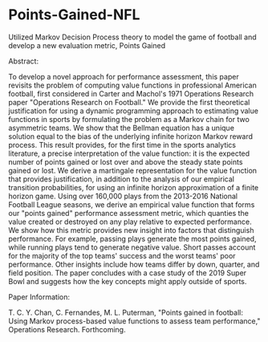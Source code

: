# Points-Gained-NFL
Utilized Markov Decision Process theory to model the game of football and develop a new evaluation metric, Points Gained

Abstract:

To develop a novel approach for performance assessment, this paper revisits the problem of computing value
functions in professional American football, first considered in Carter and Machol's 1971 Operations Research
paper "Operations Research on Football." We provide the first theoretical justification for using a dynamic
programming approach to estimating value functions in sports by formulating the problem as a Markov
chain for two asymmetric teams. We show that the Bellman equation has a unique solution equal to the
bias of the underlying infinite horizon Markov reward process. This result provides, for the first time in the
sports analytics literature, a precise interpretation of the value function: it is the expected number of points
gained or lost over and above the steady state points gained or lost. We derive a martingale representation
for the value function that provides justification, in addition to the analysis of our empirical transition
probabilities, for using an infinite horizon approximation of a finite horizon game. Using over 160,000 plays
from the 2013-2016 National Football League seasons, we derive an empirical value function that forms
our "points gained" performance assessment metric, which quanties the value created or destroyed on any
play relative to expected performance. We show how this metric provides new insight into factors that
distinguish performance. For example, passing plays generate the most points gained, while running plays
tend to generate negative value. Short passes account for the majority of the top teams' success and the
worst teams' poor performance. Other insights include how teams differ by down, quarter, and field position.
The paper concludes with a case study of the 2019 Super Bowl and suggests how the key concepts might
apply outside of sports.

Paper Information:

T. C. Y. Chan, C. Fernandes, M. L. Puterman, "Points gained in football: Using Markov process-based value functions to assess team performance," Operations Research. Forthcoming.
